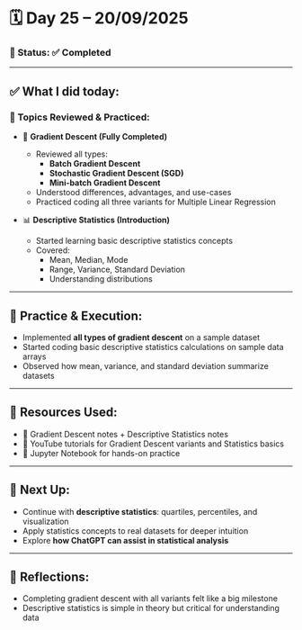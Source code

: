 # 🗓️ Day 25 – 20/09/2025  

### 📍 Status: ✅ Completed  

---

## ✅ What I did today:  

### 📌 Topics Reviewed & Practiced:  
- 🔻 **Gradient Descent (Fully Completed)**  
  - Reviewed all types:  
    - **Batch Gradient Descent**  
    - **Stochastic Gradient Descent (SGD)**  
    - **Mini-batch Gradient Descent**  
  - Understood differences, advantages, and use-cases  
  - Practiced coding all three variants for Multiple Linear Regression  

- 📊 **Descriptive Statistics (Introduction)**  
  - Started learning basic descriptive statistics concepts  
  - Covered:  
    - Mean, Median, Mode  
    - Range, Variance, Standard Deviation  
    - Understanding distributions  

---

## 🧩 Practice & Execution:  
- Implemented **all types of gradient descent** on a sample dataset  
- Started coding basic descriptive statistics calculations on sample data arrays  
- Observed how mean, variance, and standard deviation summarize datasets  

---

## 📘 Resources Used:  
- 📄 Gradient Descent notes + Descriptive Statistics notes  
- 🔗 YouTube tutorials for Gradient Descent variants and Statistics basics  
- 🧪 Jupyter Notebook for hands-on practice  

---

## 🔄 Next Up:  
- Continue with **descriptive statistics**: quartiles, percentiles, and visualization  
- Apply statistics concepts to real datasets for deeper intuition  
- Explore **how ChatGPT can assist in statistical analysis**  

---

## 📝 Reflections:  
- Completing gradient descent with all variants felt like a big milestone  
- Descriptive statistics is simple in theory but critical for understanding data  
